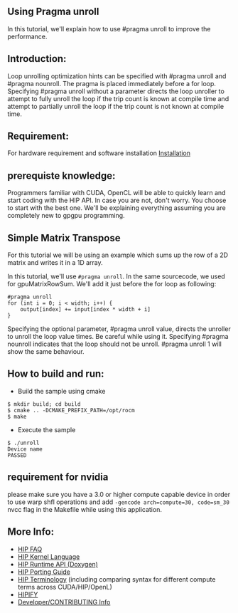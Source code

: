 ## Using Pragma unroll ###

In this tutorial, we'll explain how to use #pragma unroll to improve the performance.

## Introduction:

Loop unrolling optimization hints can be specified with #pragma unroll and #pragma nounroll. The pragma is placed immediately before a for loop.
Specifying #pragma unroll without a parameter directs the loop unroller to attempt to fully unroll the loop if the trip count is known at compile time and attempt to partially unroll the loop if the trip count is not known at compile time.

## Requirement:
For hardware requirement and software installation [Installation](https://github.com/ROCm/HIP/blob/develop/docs/how_to_guides/install.md)

## prerequiste knowledge:

Programmers familiar with CUDA, OpenCL will be able to quickly learn and start coding with the HIP API. In case you are not, don't worry. You choose to start with the best one. We'll be explaining everything assuming you are completely new to gpgpu programming.

## Simple Matrix Transpose

For this tutorial we will be using an example which sums up the row of a 2D matrix and writes it in a 1D array.

In this tutorial, we'll use `#pragma unroll`. In the same sourcecode, we used for gpuMatrixRowSum. We'll add it just before the for loop as following:

```
#pragma unroll
for (int i = 0; i < width; i++) {
    output[index] += input[index * width + i]
}
```

Specifying the optional parameter, #pragma unroll value, directs the unroller to unroll the loop value times. Be careful while using it.
Specifying #pragma nounroll indicates that the loop should not be unroll. #pragma unroll 1 will show the same behaviour.

## How to build and run:
- Build the sample using cmake
```
$ mkdir build; cd build
$ cmake .. -DCMAKE_PREFIX_PATH=/opt/rocm
$ make
```
- Execute the sample
```
$ ./unroll
Device name
PASSED
```
## requirement for nvidia
please make sure you have a 3.0 or higher compute capable device in order to use warp shfl operations and add `-gencode arch=compute=30, code=sm_30` nvcc flag in the Makefile while using this application.

## More Info:
- [HIP FAQ](https://github.com/ROCm/HIP/blob/develop/docs/user_guide/faq.md)
- [HIP Kernel Language](https://github.com/ROCm/HIP/blob/develop/docs/reference/kernel_language.md)
- [HIP Runtime API (Doxygen)](https://rocm.docs.amd.com/projects/HIP/en/latest/doxygen/html/index.html)
- [HIP Porting Guide](https://github.com/ROCm/HIP/blob/develop/docs/user_guide/hip_porting_guide.md)
- [HIP Terminology](https://github.com/ROCm/HIP/blob/develop/docs/reference/terms.md) (including comparing syntax for different compute terms across CUDA/HIP/OpenL)
- [HIPIFY](https://github.com/ROCm/HIPIFY/blob/amd-staging/README.md)
- [Developer/CONTRIBUTING Info](https://github.com/ROCm/HIP/blob/develop/docs/developer_guide/contributing.md)
